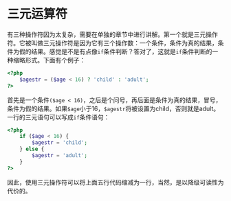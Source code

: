 # 三元运算符

有三种操作符因为太复杂，需要在单独的章节中进行讲解。第一个就是三元操作符。它被叫做三元操作符是因为它有三个操作数：一个条件，条件为真的结果，条件为假的结果。感觉是不是有点像`if`条件判断？答对了，这就是`if`条件判断的一种缩略形式。下面有个例子：

```php
<?php
    $agestr = ($age < 16) ? 'child' : 'adult';
?>
```

首先是一个条件`($age < 16)`，之后是个问号，再后面是条件为真的结果，冒号，条件为假的结果。如果`$age`小于16，`$agestr`将被设置为child，否则就是adult。一行的三元语句可以写成`if`条件语句：

```php
<?php
    if ($age < 16) {
        $agestr = 'child';
    } else {
        $agestr = 'adult';
    }
?>
```

因此，使用三元操作符可以将上面五行代码缩减为一行，当然，是以降级可读性为代价的。
